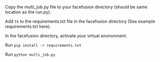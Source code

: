 Copy the multi_job.py file to your facefusion directory (should be same location as the run.py).

Add `tk` to the requirements.txt file in the facefusion directory (See example requirements.txt here).

In the facefusion directory, activate your virtual environment.

Run `pip install -r requirements.txt`

Run `python multi_job.py`
